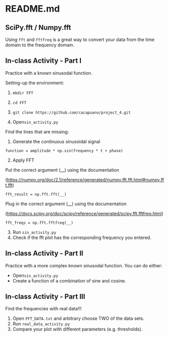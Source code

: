 # README.md

## SciPy.fft / Numpy.fft
Using ```fft``` and ```fftfreq``` is a great way to convert your data from the time domain to the frequency domain.

## In-class Activity - Part I
Practice with a known sinusodal function. 

Setting-up the environment: 
1. ```
   mkdir FFT
   ```
2. ```
   cd FFT
   ```
3. ```
   git clone https://github.com/cacapuano/project_4.git
   ```
4. Open```sin_activity.py```


Find the lines that are missing: 

1. Generate the continuous sinusoidal signal

```
function = amplitude * np.sin(frequency * t + phase)
```

2. Apply FFT

Put the correct argument (__) using the documentation 

(https://numpy.org/doc/2.1/reference/generated/numpy.fft.fft.html#numpy.fft.fft)

```
fft_result = np.fft.fft(__)
```

Plug in the correct argument (__) using the documentation 

(https://docs.scipy.org/doc/scipy/reference/generated/scipy.fft.fftfreq.html)

```
fft_freqs = np.fft.fftfreq(__)
```

3. Run ```sin_activity.py```
4. Check if the fft plot has the corresponding frequency you entered.


## In-class Activity - Part II

Practice with a more complex known sinusodal function. 
You can do either: 
- Open```sin_activity.py```
- Create a function of a combination of sine and cosine. 


## In-class Activity - Part III

Find the frequencies with real data!!!
1. Open ```FFT_DATA.txt``` and arbitrary choose TWO of the data sets.
2. Run ```real_data_activity.py```
3. Compare your plot with different parameters (e.g. thresholds).
